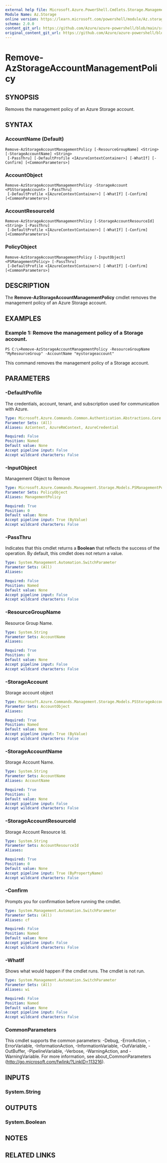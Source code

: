 ```yaml
---
external help file: Microsoft.Azure.PowerShell.Cmdlets.Storage.Management.dll-Help.xml
Module Name: Az.Storage
online version: https://learn.microsoft.com/powershell/module/Az.storage/remove-Azstorageaccountmanagementpolicy
schema: 2.0.0
content_git_url: https://github.com/Azure/azure-powershell/blob/main/src/Storage/Storage.Management/help/Remove-AzStorageAccountManagementPolicy.md
original_content_git_url: https://github.com/Azure/azure-powershell/blob/main/src/Storage/Storage.Management/help/Remove-AzStorageAccountManagementPolicy.md
---
```


# Remove-AzStorageAccountManagementPolicy

## SYNOPSIS
Removes the management policy of an Azure Storage account.

## SYNTAX

### AccountName (Default)
```
Remove-AzStorageAccountManagementPolicy [-ResourceGroupName] <String> [-StorageAccountName] <String>
 [-PassThru] [-DefaultProfile <IAzureContextContainer>] [-WhatIf] [-Confirm] [<CommonParameters>]
```

### AccountObject
```
Remove-AzStorageAccountManagementPolicy -StorageAccount <PSStorageAccount> [-PassThru]
 [-DefaultProfile <IAzureContextContainer>] [-WhatIf] [-Confirm] [<CommonParameters>]
```

### AccountResourceId
```
Remove-AzStorageAccountManagementPolicy [-StorageAccountResourceId] <String> [-PassThru]
 [-DefaultProfile <IAzureContextContainer>] [-WhatIf] [-Confirm] [<CommonParameters>]
```

### PolicyObject
```
Remove-AzStorageAccountManagementPolicy [-InputObject] <PSManagementPolicy> [-PassThru]
 [-DefaultProfile <IAzureContextContainer>] [-WhatIf] [-Confirm] [<CommonParameters>]
```

## DESCRIPTION
The **Remove-AzStorageAccountManagementPolicy** cmdlet removes the management policy of an Azure Storage account.

## EXAMPLES

### Example 1: Remove the management policy of a Storage account.
```
PS C:\>Remove-AzStorageAccountManagementPolicy -ResourceGroupName "MyResourceGroup" -AccountName "mystorageaccount"
```

This command removes the management policy of a Storage account.

## PARAMETERS

### -DefaultProfile
The credentials, account, tenant, and subscription used for communication with Azure.

```yaml
Type: Microsoft.Azure.Commands.Common.Authentication.Abstractions.Core.IAzureContextContainer
Parameter Sets: (All)
Aliases: AzContext, AzureRmContext, AzureCredential

Required: False
Position: Named
Default value: None
Accept pipeline input: False
Accept wildcard characters: False
```

### -InputObject
Management Object to Remove

```yaml
Type: Microsoft.Azure.Commands.Management.Storage.Models.PSManagementPolicy
Parameter Sets: PolicyObject
Aliases: ManagementPolicy

Required: True
Position: 0
Default value: None
Accept pipeline input: True (ByValue)
Accept wildcard characters: False
```

### -PassThru
Indicates that this cmdlet returns a **Boolean** that reflects the success of the operation.
By default, this cmdlet does not return a value.

```yaml
Type: System.Management.Automation.SwitchParameter
Parameter Sets: (All)
Aliases:

Required: False
Position: Named
Default value: None
Accept pipeline input: False
Accept wildcard characters: False
```

### -ResourceGroupName
Resource Group Name.

```yaml
Type: System.String
Parameter Sets: AccountName
Aliases:

Required: True
Position: 0
Default value: None
Accept pipeline input: False
Accept wildcard characters: False
```

### -StorageAccount
Storage account object

```yaml
Type: Microsoft.Azure.Commands.Management.Storage.Models.PSStorageAccount
Parameter Sets: AccountObject
Aliases:

Required: True
Position: Named
Default value: None
Accept pipeline input: True (ByValue)
Accept wildcard characters: False
```

### -StorageAccountName
Storage Account Name.

```yaml
Type: System.String
Parameter Sets: AccountName
Aliases: AccountName

Required: True
Position: 1
Default value: None
Accept pipeline input: False
Accept wildcard characters: False
```

### -StorageAccountResourceId
Storage Account Resource Id.

```yaml
Type: System.String
Parameter Sets: AccountResourceId
Aliases:

Required: True
Position: 0
Default value: None
Accept pipeline input: True (ByPropertyName)
Accept wildcard characters: False
```

### -Confirm
Prompts you for confirmation before running the cmdlet.

```yaml
Type: System.Management.Automation.SwitchParameter
Parameter Sets: (All)
Aliases: cf

Required: False
Position: Named
Default value: None
Accept pipeline input: False
Accept wildcard characters: False
```

### -WhatIf
Shows what would happen if the cmdlet runs.
The cmdlet is not run.

```yaml
Type: System.Management.Automation.SwitchParameter
Parameter Sets: (All)
Aliases: wi

Required: False
Position: Named
Default value: None
Accept pipeline input: False
Accept wildcard characters: False
```

### CommonParameters
This cmdlet supports the common parameters: -Debug, -ErrorAction, -ErrorVariable, -InformationAction, -InformationVariable, -OutVariable, -OutBuffer, -PipelineVariable, -Verbose, -WarningAction, and -WarningVariable. For more information, see about_CommonParameters (http://go.microsoft.com/fwlink/?LinkID=113216).

## INPUTS

### System.String

## OUTPUTS

### System.Boolean

## NOTES

## RELATED LINKS
